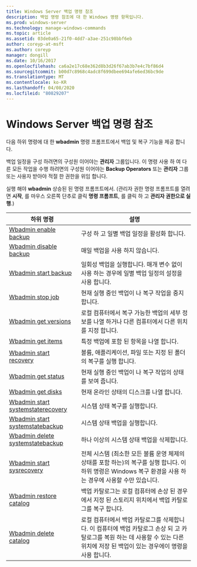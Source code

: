 ```yaml
---
title: Windows Server 백업 명령 참조
description: 백업 명령 참조에 대 한 Windows 명령 항목입니다.
ms.prod: windows-server
ms.technology: manage-windows-commands
ms.topic: article
ms.assetid: 03de0a65-21f0-4dd7-a3ae-251c98bbf6eb
author: coreyp-at-msft
ms.author: coreyp
manager: dongill
ms.date: 10/16/2017
ms.openlocfilehash: ca6a2e17c68e362d8b3d26f67ab3b7e4c7bf86d4
ms.sourcegitcommit: b00d7c8968c4adc8f699dbee694afe6ed36bc9de
ms.translationtype: MT
ms.contentlocale: ko-KR
ms.lasthandoff: 04/08/2020
ms.locfileid: "80829207"
---
```

# <a name="windows-server-backup-command-reference"></a>Windows Server 백업 명령 참조



다음 하위 명령에 대 한 **wbadmin** 명령 프롬프트에서 백업 및 복구 기능을 제공 합니다.

백업 일정을 구성 하려면의 구성원 이어야는 **관리자** 그룹입니다. 이 명령 사용 하 여 다른 모든 작업을 수행 하려면의 구성원 이어야는 **Backup Operators** 또는 **관리자** 그룹 또는 사용자 받아야 적절 한 권한을 위임 합니다.

실행 해야 **wbadmin** 상승된 된 명령 프롬프트에서. (관리자 권한 명령 프롬프트를 열려면 **시작**, 를 마우스 오른쪽 단추로 클릭 **명령 프롬프트**, 를 클릭 하 고 **관리자 권한으로 실행**.)

|하위 명령|설명|
|----------|-----------|
|[Wbadmin enable backup](wbadmin-enable-backup.md)|구성 하 고 일별 백업 일정을 활성화 합니다.|
|[Wbadmin disable backup](wbadmin-disable-backup.md)|매일 백업을 사용 하지 않습니다.|
|[Wbadmin start backup](wbadmin-start-backup.md)|일회성 백업을 실행합니다. 매개 변수 없이 사용 하는 경우에 일별 백업 일정의 설정을 사용 합니다.|
|[Wbadmin stop job](wbadmin-stop-job.md)|현재 실행 중인 백업이 나 복구 작업을 중지 합니다.|
|[Wbadmin get versions](wbadmin-get-versions.md)|로컬 컴퓨터에서 복구 가능한 백업의 세부 정보를 나열 하거나 다른 컴퓨터에서 다른 위치를 지정 합니다.|
|[Wbadmin get items](wbadmin-get-items.md)|특정 백업에 포함 된 항목을 나열 합니다.|
|[Wbadmin start recovery](wbadmin-start-recovery.md)|볼륨, 애플리케이션, 파일 또는 지정 된 폴더의 복구를 실행 합니다.|
|[Wbadmin get status](wbadmin-get-status.md)|현재 실행 중인 백업이 나 복구 작업의 상태를 보여 줍니다.|
|[Wbadmin get disks](wbadmin-get-disks.md)|현재 온라인 상태의 디스크를 나열 합니다.|
|[Wbadmin start systemstaterecovery](wbadmin-start-systemstaterecovery.md)|시스템 상태 복구를 실행합니다.|
|[Wbadmin start systemstatebackup](wbadmin-start-systemstatebackup.md)|시스템 상태 백업을 실행합니다.|
|[Wbadmin delete systemstatebackup](wbadmin-delete-systemstatebackup.md)|하나 이상의 시스템 상태 백업을 삭제합니다.|
|[Wbadmin start sysrecovery](wbadmin-start-sysrecovery.md)|전체 시스템 (최소한 모든 볼륨 운영 체제의 상태를 포함 하는)의 복구를 실행 합니다. 이 하위 명령은 Windows 복구 환경을 사용 하는 경우에 사용할 수만 있습니다.|
|[Wbadmin restore catalog](wbadmin-restore-catalog.md)|백업 카탈로그는 로컬 컴퓨터에 손상 된 경우에서 지정 된 스토리지 위치에서 백업 카탈로그를 복구 합니다.|
|[Wbadmin delete catalog](wbadmin-delete-catalog.md)|로컬 컴퓨터에서 백업 카탈로그를 삭제합니다. 이 컴퓨터에 백업 카탈로그 손상 되 고 카탈로그를 복원 하는 데 사용할 수 있는 다른 위치에 저장 된 백업이 있는 경우에이 명령을 사용 합니다.|